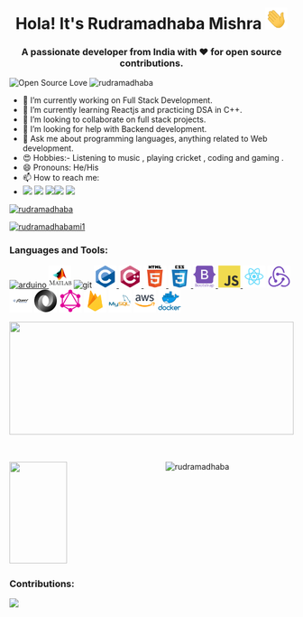 <h1 align="center">Hola! It's Rudramadhaba Mishra <img src="https://raw.githubusercontent.com/ABSphreak/ABSphreak/master/gifs/Hi.gif" height="38px"></h1> 
<h3 align="center">A passionate developer from India with ❤️ for open source contributions.</h3>

![Open Source Love](https://badges.frapsoft.com/os/v2/open-source.svg?v=103) <img src="https://komarev.com/ghpvc/?username=rudramadhaba&label=Profile%20views&color=0e75b6&style=flat" alt="rudramadhaba" />

- 🔭 I’m currently working on Full Stack Development.
- 🌱 I’m currently learning Reactjs and practicing DSA in C++. 
- 👯 I’m looking to collaborate on full stack projects.
- 🤔 I’m looking for help with Backend development.
- 💬 Ask me about programming languages, anything related to Web development.
- 😍 Hobbies:- Listening to music , playing cricket , coding and gaming .
- 😄 Pronouns: He/His
- 📫 How to reach me:
- <a>[<img src="https://img.icons8.com/fluent/40/000000/gmail-new.png"/>](mailto:rudramadhabamishra@gmail.com)</a>  <a>[<img src="https://img.icons8.com/color/40/000000/linkedin.png"/>](https://www.linkedin.com/in/rudramadhaba-mishra-386a83176/)</a> <a>[<img src="https://img.icons8.com/color/40/000000/twitter--v1.png"/>](https://twitter.com/rudramadhabami1)</a><a>[<img src="https://img.icons8.com/fluent/40/000000/facebook-new.png"/>](https://www.facebook.com/rudramadhaba.mishra)</a> <a>[<img src="https://img.icons8.com/fluent/40/000000/instagram-new.png"/>](https://www.instagram.com/r.u.d.r.a_rm/)

<p align="left"> <a href="https://github.com/ryo-ma/github-profile-trophy"><img src="https://github-profile-trophy.vercel.app/?username=rudramadhaba" alt="rudramadhaba" /></a> </p>

<p align="left"> <a href="https://twitter.com/rudramadhabami1" target="blank"><img src="https://img.shields.io/twitter/follow/rudramadhabami1?logo=twitter&style=for-the-badge" alt="rudramadhabami1" /></a> </p>


<h3 align="left">Languages and Tools:</h3>
<p align="left"> <a href="https://www.arduino.cc/" target="_blank"> <img src="https://cdn.worldvectorlogo.com/logos/arduino-1.svg" alt="arduino" width="40" height="40"/> </a> <img src="https://raw.githubusercontent.com/github/explore/80688e429a7d4ef2fca1e82350fe8e3517d3494d/topics/matlab/matlab.png" alt="arduino" width="40" height="40"/> </a><img src="https://www.vectorlogo.zone/logos/git-scm/git-scm-icon.svg" alt="git" width="40" height="40"/> </a> </a> <a href="https://www.mysql.com/" target="_blank"> <a href="https://www.cprogramming.com/" target="_blank"> <img src="https://raw.githubusercontent.com/devicons/devicon/master/icons/c/c-original.svg" alt="c" width="40" height="40"/> </a> <a href="https://www.w3schools.com/cpp/" target="_blank"> <img src="https://raw.githubusercontent.com/devicons/devicon/master/icons/cplusplus/cplusplus-original.svg" alt="cplusplus" width="40" height="40"/> </a> <a href="https://www.w3.org/html/" target="_blank"> <img src="https://raw.githubusercontent.com/devicons/devicon/master/icons/html5/html5-original-wordmark.svg" alt="html5" width="40" height="40"/> <a href="https://www.w3schools.com/css/" target="_blank"> <img src="https://raw.githubusercontent.com/devicons/devicon/master/icons/css3/css3-original-wordmark.svg" alt="css3" width="40" height="40"/> </a> <a href="https://getbootstrap.com" target="_blank"> <img src="https://raw.githubusercontent.com/devicons/devicon/master/icons/bootstrap/bootstrap-plain-wordmark.svg" alt="bootstrap" width="40" height="40"/> </a> <a href="https://developer.mozilla.org/en-US/docs/Web/JavaScript" target="_blank"> <img src="https://raw.githubusercontent.com/devicons/devicon/master/icons/javascript/javascript-original.svg" alt="javascript" width="40" height="40"/> </a> <img src="https://raw.githubusercontent.com/github/explore/80688e429a7d4ef2fca1e82350fe8e3517d3494d/topics/react/react.png" alt="react" width="40" height="40"/> <img src="https://raw.githubusercontent.com/github/explore/80688e429a7d4ef2fca1e82350fe8e3517d3494d/topics/redux/redux.png" alt="redux" width="40" height="40"/></a> <img src="https://raw.githubusercontent.com/github/explore/80688e429a7d4ef2fca1e82350fe8e3517d3494d/topics/jquery/jquery.png" alt="mysql" width="40" height="40"/> </a> <img src="https://raw.githubusercontent.com/github/explore/80688e429a7d4ef2fca1e82350fe8e3517d3494d/topics/json/json.png" alt="json" width="40" height="40"/> </a> <img src="https://raw.githubusercontent.com/github/explore/e65ef46ef3e7bc457c93622f6a89fe8d3fd131d5/topics/graphql/graphql.png" alt="graphql" width="40" height="40"/> </a> <img src="https://raw.githubusercontent.com/github/explore/80688e429a7d4ef2fca1e82350fe8e3517d3494d/topics/firebase/firebase.png" alt="firebase" width="40" height="40"/> </a> <img src="https://raw.githubusercontent.com/devicons/devicon/master/icons/mysql/mysql-original-wordmark.svg" alt="mysql" width="40" height="40"/> </a>  <img src="https://raw.githubusercontent.com/github/explore/fbceb94436312b6dacde68d122a5b9c7d11f9524/topics/aws/aws.png" alt="aws" width="40" height="40"/> </a> <img src="https://raw.githubusercontent.com/github/explore/80688e429a7d4ef2fca1e82350fe8e3517d3494d/topics/docker/docker.png" alt="docker" width="40" height="40"/> </a>


<p align="center">
  <img height=200px width="100%" src=https://github-readme-stats.vercel.app/api/top-langs/?username=RUDRAMADHABA&hide_title=true&hide_border=true&layout=compact&langs_count=10&theme=tokyonight>
</p>
<br>
<p><img align="right" width="45%" height=200px src="https://github-readme-stats.vercel.app/api?username=RUDRAMADHABA&&show_icons=true&title_color=ffffff&icon_color=bb2acf&text_color=daf7dc&bg_color=191919" alt="rudramadhaba" /></p>


<img width="45%" height=180px src="https://github-readme-streak-stats.herokuapp.com/?user=RUDRAMADHABA&show_icons=true&theme=tokyonight" />
<br>
<h3 align="left">Contributions: </h3>
<img src="https://activity-graph.herokuapp.com/graph?username=RUDRAMADHABA&amp;theme=xcode&amp;hide_border=true&amp;area=true" style="max-width:100%;">

